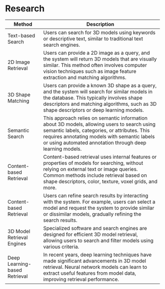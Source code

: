 # Research

| Method                         | Description                                                                                                                                                                                                                                               |
|--------------------------------|-----------------------------------------------------------------------------------------------------------------------------------------------------------------------------------------------------------------------------------------------------------|
| Text-based Search              | Users can search for 3D models using keywords or descriptive text, similar to traditional text search engines.                                                                                                                                            |
| 2D Image Retrieval             | Users can provide a 2D image as a query, and the system will return 3D models that are visually similar. This method often involves computer vision techniques such as image feature extraction and matching algorithms.                                  |
| 3D Shape Matching              | Users can provide a known 3D shape as a query, and the system will search for similar models in the database. This typically involves shape descriptors and matching algorithms, such as 3D shape descriptors or deep learning models.                    |
| Semantic Search                | This approach relies on semantic information about 3D models, allowing users to search using semantic labels, categories, or attributes. This requires annotating models with semantic labels or using automated annotation through deep learning models. |
| Content-based Retrieval        | Content-based retrieval uses internal features or properties of models for searching, without relying on external text or image queries. Common methods include retrieval based on shape descriptors, color, texture, voxel grids, and more.              |
| Content-based Retrieval        | Users can refine search results by interacting with the system. For example, users can select a model and request the system to provide similar or dissimilar models, gradually refining the search results.                                              |
| 3D Model Retrieval Engines     | Specialized software and search engines are designed for efficient 3D model retrieval, allowing users to search and filter models using various criteria.                                                                                                 |
| Deep Learning-based Retrieval  | In recent years, deep learning techniques have made significant advancements in 3D model retrieval. Neural network models can learn to extract useful features from model data, improving retrieval performance.                                          |

